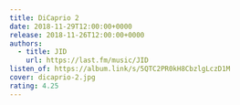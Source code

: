 ```yaml
---
title: DiCaprio 2
date: 2018-11-29T12:00:00+0000
release: 2018-11-26T12:00:00+0000
authors:
  - title: JID
    url: https://last.fm/music/JID
listen_of: https://album.link/s/5QTC2PR0kH8CbzlgLczD1M
cover: dicaprio-2.jpg
rating: 4.25
---
```

